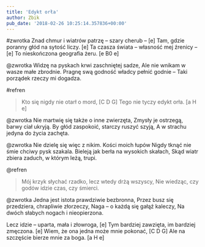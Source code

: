 ```yaml
---
title: 'Edykt orła'
author: Zbik
pub_date: '2018-02-26 10:25:14.357836+00:00'
---
```


#zwrotka
Znad chmur i wiatrów patrzę – szary cherub – [e]
Tam, gdzie poranny głód na sytość liczy. [e]
Ta czasza świata – własność mej źrenicy – [e]
To nieskończona geografia żeru. [e B0 e]

@zwrotka
Widzę na pyskach krwi zaschniętej sadze,
Ale nie wnikam w wasze małe zbrodnie.
Pragnę swą godność władcy pełnić godnie –
Taki porządek rzeczy mi dogadza.

#refren
>Kto się nigdy nie otarł o mord, [C D G]
>Tego nie tyczy edykt orła. [a H e]

@zwrotka
Nie martwię się także o inne zwierzęta,
Zmysły je ostrzegą, barwy ciał ukryją.
By głód zaspokoić, starczy ruszyć szyją,
A w strachu jedyna do życia zachęta.

@zwrotka
Nie dzielę się więc z nikim. Kości moich łupów
Nigdy tknąć nie śmie chciwy pysk szakala.
Bieleją jak berła na wysokich skałach,
Skąd wiatr zbiera zaduch, w którym leżą, trupi.

@refren
>Mój krzyk słychać rzadko, lecz wtedy drżą wszyscy,
>Nie wiedząc, czy godów idzie czas, czy śmierci.

@zwrotka
Jedna jest istota prawdziwie bezbronna,
Przez busz się przedziera, chrapliwie złorzeczy,
Naga – o każdą się gałąź kaleczy,
Na dwóch słabych nogach i nieopierzona.

Lecz idzie – uparta, mała i złowroga, [e]
Tym bardziej zawzięta, im bardziej zmęczona. [e]
Wiem, że ona jedna może mnie pokonać, [C D G]
Ale na szczęście bierze mnie za boga. [a H e]